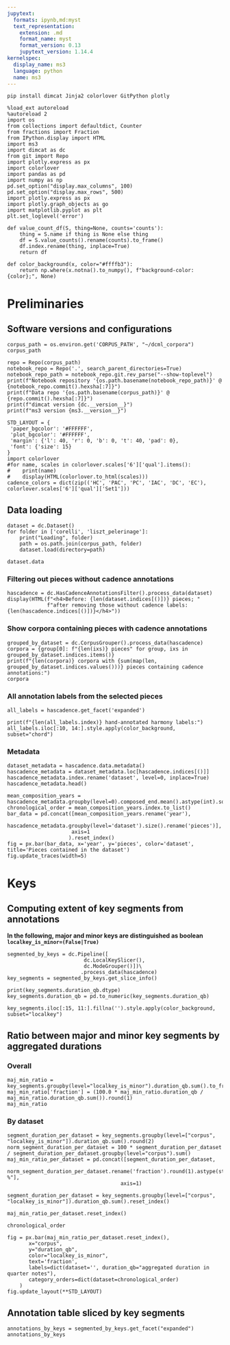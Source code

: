 ```yaml
---
jupytext:
  formats: ipynb,md:myst
  text_representation:
    extension: .md
    format_name: myst
    format_version: 0.13
    jupytext_version: 1.14.4
kernelspec:
  display_name: ms3
  language: python
  name: ms3
---
```


`pip install dimcat Jinja2 colorlover GitPython plotly`

```{code-cell} ipython3
%load_ext autoreload
%autoreload 2
import os
from collections import defaultdict, Counter
from fractions import Fraction
from IPython.display import HTML
import ms3
import dimcat as dc
from git import Repo
import plotly.express as px
import colorlover
import pandas as pd
import numpy as np
pd.set_option("display.max_columns", 100)
pd.set_option("display.max_rows", 500)
import plotly.express as px
import plotly.graph_objects as go
import matplotlib.pyplot as plt
plt.set_loglevel('error')

def value_count_df(S, thing=None, counts='counts'):
    thing = S.name if thing is None else thing
    df = S.value_counts().rename(counts).to_frame()
    df.index.rename(thing, inplace=True)
    return df

def color_background(x, color="#ffffb3"):
    return np.where(x.notna().to_numpy(), f"background-color: {color};", None)
```

# Preliminaries
## Software versions and configurations

```{code-cell} ipython3
corpus_path = os.environ.get('CORPUS_PATH', "~/dcml_corpora")
corpus_path
```

```{code-cell} ipython3
repo = Repo(corpus_path)
notebook_repo = Repo('.', search_parent_directories=True)
notebook_repo_path = notebook_repo.git.rev_parse("--show-toplevel")
print(f"Notebook repository '{os.path.basename(notebook_repo_path)}' @ {notebook_repo.commit().hexsha[:7]}")
print(f"Data repo '{os.path.basename(corpus_path)}' @ {repo.commit().hexsha[:7]}")
print(f"dimcat version {dc.__version__}")
print(f"ms3 version {ms3.__version__}")
```

```{code-cell} ipython3
STD_LAYOUT = {
 'paper_bgcolor': '#FFFFFF',
 'plot_bgcolor': '#FFFFFF',
 'margin': {'l': 40, 'r': 0, 'b': 0, 't': 40, 'pad': 0},
 'font': {'size': 15}
}
import colorlover
#for name, scales in colorlover.scales['6']['qual'].items():
#    print(name)
#    display(HTML(colorlover.to_html(scales)))
cadence_colors = dict(zip(('HC', 'PAC', 'PC', 'IAC', 'DC', 'EC'), colorlover.scales['6']['qual']['Set1']))
```

## Data loading

```{code-cell} ipython3
dataset = dc.Dataset()
for folder in ['corelli', 'liszt_pelerinage']:
    print("Loading", folder)
    path = os.path.join(corpus_path, folder)
    dataset.load(directory=path)
```

```{code-cell} ipython3
dataset.data
```

### Filtering out pieces without cadence annotations

```{code-cell} ipython3
hascadence = dc.HasCadenceAnnotationsFilter().process_data(dataset)
display(HTML(f"<h4>Before: {len(dataset.indices[()])} pieces; "
             f"after removing those without cadence labels: {len(hascadence.indices[()])}</h4>"))
```

### Show corpora containing pieces with cadence annotations

```{code-cell} ipython3
grouped_by_dataset = dc.CorpusGrouper().process_data(hascadence)
corpora = {group[0]: f"{len(ixs)} pieces" for group, ixs in  grouped_by_dataset.indices.items()}
print(f"{len(corpora)} corpora with {sum(map(len, grouped_by_dataset.indices.values()))} pieces containing cadence annotations:")
corpora
```

### All annotation labels from the selected pieces

```{code-cell} ipython3
all_labels = hascadence.get_facet('expanded')

print(f"{len(all_labels.index)} hand-annotated harmony labels:")
all_labels.iloc[:10, 14:].style.apply(color_background, subset="chord")
```

### Metadata

```{code-cell} ipython3
dataset_metadata = hascadence.data.metadata()
hascadence_metadata = dataset_metadata.loc[hascadence.indices[()]]
hascadence_metadata.index.rename('dataset', level=0, inplace=True)
hascadence_metadata.head()
```

```{code-cell} ipython3
mean_composition_years = hascadence_metadata.groupby(level=0).composed_end.mean().astype(int).sort_values()
chronological_order = mean_composition_years.index.to_list()
bar_data = pd.concat([mean_composition_years.rename('year'), 
                      hascadence_metadata.groupby(level='dataset').size().rename('pieces')],
                     axis=1
                    ).reset_index()
fig = px.bar(bar_data, x='year', y='pieces', color='dataset', title='Pieces contained in the dataset')
fig.update_traces(width=5)
```

# Keys

## Computing extent of key segments from annotations

**In the following, major and minor keys are distinguished as boolean `localkey_is_minor=(False|True)`**

```{code-cell} ipython3
segmented_by_keys = dc.Pipeline([
                         dc.LocalKeySlicer(), 
                         dc.ModeGrouper()])\
                        .process_data(hascadence)
key_segments = segmented_by_keys.get_slice_info()
```

```{code-cell} ipython3
print(key_segments.duration_qb.dtype)
key_segments.duration_qb = pd.to_numeric(key_segments.duration_qb)
```

```{code-cell} ipython3
key_segments.iloc[:15, 11:].fillna('').style.apply(color_background, subset="localkey")
```

## Ratio between major and minor key segments by aggregated durations
### Overall

```{code-cell} ipython3
maj_min_ratio = key_segments.groupby(level="localkey_is_minor").duration_qb.sum().to_frame()
maj_min_ratio['fraction'] = (100.0 * maj_min_ratio.duration_qb / maj_min_ratio.duration_qb.sum()).round(1)
maj_min_ratio
```

### By dataset

```{code-cell} ipython3
segment_duration_per_dataset = key_segments.groupby(level=["corpus", "localkey_is_minor"]).duration_qb.sum().round(2)
norm_segment_duration_per_dataset = 100 * segment_duration_per_dataset / segment_duration_per_dataset.groupby(level="corpus").sum()
maj_min_ratio_per_dataset = pd.concat([segment_duration_per_dataset, 
                                      norm_segment_duration_per_dataset.rename('fraction').round(1).astype(str)+" %"], 
                                     axis=1)
```

```{code-cell} ipython3
segment_duration_per_dataset = key_segments.groupby(level=["corpus", "localkey_is_minor"]).duration_qb.sum().reset_index()
```

```{code-cell} ipython3
maj_min_ratio_per_dataset.reset_index()
```

```{code-cell} ipython3
chronological_order
```

```{code-cell} ipython3
fig = px.bar(maj_min_ratio_per_dataset.reset_index(), 
       x="corpus", 
       y="duration_qb", 
       color="localkey_is_minor", 
       text='fraction',
       labels=dict(dataset='', duration_qb="aggregated duration in quarter notes"),
       category_orders=dict(dataset=chronological_order)
    )
fig.update_layout(**STD_LAYOUT)
```

## Annotation table sliced by key segments

```{code-cell} ipython3
annotations_by_keys = segmented_by_keys.get_facet("expanded")
annotations_by_keys
```
